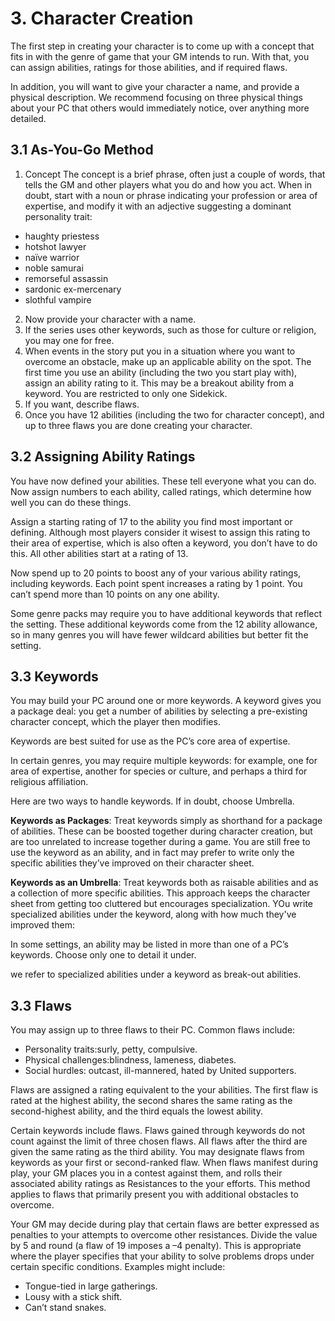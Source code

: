 # 3. Character Creation

The first step in creating your character is to come up with a concept that fits in with the genre of game that your GM intends to run. With that, you can assign abilities, ratings for those abilities, and if required flaws.

In addition, you will want to give your character a name, and provide a physical description. We recommend focusing on three physical things about your PC that others would immediately notice, over anything more detailed.

## 3.1 As-You-Go Method

1. Concept
The concept is a brief phrase, often just a couple of words, that tells the GM and other players what you do and how you act. When in doubt, start with a noun or phrase indicating your profession or area of expertise, and modify it with an adjective suggesting a dominant personality trait:

* haughty priestess
* hotshot lawyer
* naïve warrior
* noble samurai
* remorseful assassin
* sardonic ex-mercenary 
* slothful vampire

2. Now provide your character with a name.
3. If the series uses other keywords, such as those for culture or religion, you may one for free.
4. When events in the story put you in a situation where you want to overcome an obstacle, 
 make up an applicable ability on the spot. The first time you use an ability (including the two you start play with), assign an ability rating to it. This may be a breakout ability from a keyword. You are restricted to only one Sidekick.
5. If you want, describe flaws.
6. Once you have 12 abilities (including the two for character concept), and up to three flaws you are done creating your character.

## 3.2 Assigning Ability Ratings

You have now defined your abilities. These tell everyone what you can do. Now assign numbers to each ability, called ratings, which determine how well you can do these things.

 Assign a starting rating of 17 to the ability you find most important or defining. Although most players consider it wisest to assign this rating to their area of expertise, which is also often a keyword, you don’t have to do this. All other abilities start at a rating of 13.

Now spend up to 20 points to boost any of your various ability ratings, including keywords. Each point spent increases a rating by 1 point. You can’t spend more than 10 points on any one ability.

Some genre packs may require you to have additional keywords that reflect the setting. These additional keywords come from the 12 ability allowance, so in many genres you will have fewer wildcard abilities but better fit the setting.

## 3.3 Keywords

You may build your PC around one or more keywords. A keyword gives you a package deal: you get a number of abilities by selecting a pre-existing character concept, which the player then modifies. 

Keywords are best suited for use as the PC’s core area of expertise. 

In certain genres, you may require multiple keywords: for example, one for area of expertise, another for species or culture, and perhaps a third for religious affiliation. 

Here are two ways to handle keywords. If in doubt, choose Umbrella.

**Keywords as Packages**: Treat keywords simply as shorthand for a package of abilities. These can be boosted together during character creation, but are too unrelated to increase together during a game. You are still free to use the keyword as an ability, and in fact may prefer to write only the specific abilities they’ve improved on their character sheet.

**Keywords as an Umbrella**: Treat keywords both as raisable abilities and as a collection of more specific abilities. This approach keeps the character sheet from getting too cluttered but encourages specialization. YOu write specialized abilities under the keyword, along with how much they've improved them:

In some settings, an ability may be listed in more than one of a PC’s keywords. Choose only one to detail it under.

we refer to specialized abilities under a keyword as break-out abilities.

## 3.3 Flaws

You may assign up to three flaws to their PC. Common flaws include:

* Personality traits:surly, petty, compulsive.
* Physical challenges:blindness, lameness, diabetes.
* Social hurdles: outcast, ill-mannered, hated by United supporters.

Flaws are assigned a rating equivalent to the your abilities. The first flaw is rated at the highest ability, the second shares the same rating as the second-highest ability, and the third equals the lowest ability.

Certain keywords include flaws. Flaws gained through keywords do not count against the limit of three chosen  flaws. All flaws after the third are given the same rating as the third ability. You may designate flaws from keywords as your first or second-ranked flaw. When flaws manifest during play, your GM places you in a contest against them, and rolls their associated ability ratings as Resistances to the your efforts. This method applies to flaws that primarily present you with additional obstacles to overcome.

Your GM may decide during play that certain flaws are better expressed as penalties to your attempts to overcome other resistances. Divide the value by 5 and round (a flaw of 19 imposes a –4 penalty). This is appropriate where the player specifies that your ability to solve problems drops under certain specific conditions. Examples might include:
* Tongue-tied in large gatherings. 
* Lousy with a stick shift.
* Can’t stand snakes.


